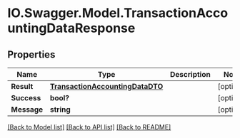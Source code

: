 # IO.Swagger.Model.TransactionAccountingDataResponse
## Properties

Name | Type | Description | Notes
------------ | ------------- | ------------- | -------------
**Result** | [**TransactionAccountingDataDTO**](TransactionAccountingDataDTO.md) |  | [optional] 
**Success** | **bool?** |  | [optional] 
**Message** | **string** |  | [optional] 

[[Back to Model list]](../README.md#documentation-for-models) [[Back to API list]](../README.md#documentation-for-api-endpoints) [[Back to README]](../README.md)

